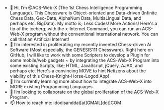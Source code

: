 - 👋 Hi, I’m @ACS-Web-X (The 1st Chess Intelligence Programming Language). This Chessware is Object-oriented and Data-driven (Infinite Chess Data, Geo-Data, AlphaNum Data, MultiaLingual Data, and perhaps etc. BigData). My motto is; Less Codes! More Actions! Here's a tip of the iceberg; with the x-Internet Command, you can run an ACS-Web-X program without the conventional international network. You can call that an Artificial Internet! 
- 👀 I’m interested in proliferating my recently invented Chess-driven Ai Software (Most especially, the GENESIS111 Chessware). Right here on GitHub, I will like to work with some Scripters to develop a Plugin for some mobile/web gadgets ~ by integrating the ACS-Web-X Program into some existing Scripts, like; HTML, JavaScript, jQuery, AJAX, and perhaps etc. Here's a convincing MOVE to hint Netizens about the viability of this Chess-Knight-Horse-Logod App!
- 🌱 I’m currently learning more about how to integrate ACS-Web-X into MORE existing Programming Languages.
- 💞️ I’m looking to collaborate on the global proliferation of the ACS-Web-X Program.
- 📫 How to reach me: idodisanddat[at]GMAIL[dot]COM
